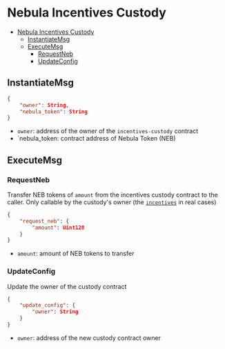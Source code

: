 # Nebula Incentives Custody

- [Nebula Incentives Custody](#nebula-incentives-custody)
  - [InstantiateMsg](#instantiatemsg)
  - [ExecuteMsg](#executemsg)
    - [RequestNeb](#requestneb)
    - [UpdateConfig](#updateconfig)

## InstantiateMsg

```json
{
    "owner": String,
    "nebula_token": String
}
```

- `owner`: address of the owner of the `incentives-custody` contract
- `nebula_token: contract address of Nebula Token (NEB)

## ExecuteMsg

### RequestNeb

Transfer NEB tokens of `amount` from the incentives custody contract to the caller. Only callable by the custody's owner (the [`incentives`](../nebula-incentives/) in real cases)

```json
{
    "request_neb": {
        "amount": Uint128
    }
}
```

- `amount`: amount of NEB tokens to transfer

### UpdateConfig

Update the owner of the custody contract

```json
{
    "update_config": {
        "owner": String
    }
}
```

- `owner`: address of the new custody contract owner